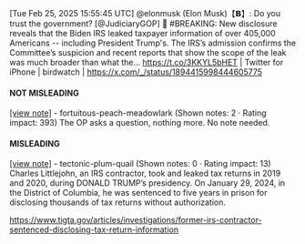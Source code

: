 [Tue Feb 25, 2025 15:55:45 UTC] @elonmusk (Elon Musk)【𝗕】: Do you trust the government? [@JudiciaryGOP] 🚨 #BREAKING: New disclosure reveals that the Biden IRS leaked taxpayer information of over 405,000 Americans -- including President Trump's.  The IRS’s admission confirms the Committee’s suspicion and recent reports that show the scope of the leak was much broader than what the… https://t.co/3KKYL5bHET | Twitter for iPhone | birdwatch | https://x.com/_/status/1894415998444605775

#### NOT MISLEADING

[[view note]](https://x.com/i/birdwatch/n/1894491278727156079) - fortuitous-peach-meadowlark (Shown notes: 2 · Rating impact: 393)
The OP asks a question, nothing more. No note needed.

#### MISLEADING

[[view note]](https://x.com/i/birdwatch/n/1894485773950284168) - tectonic-plum-quail (Shown notes: 0 · Rating impact: 13)
Charles Littlejohn, an IRS contractor, took and leaked tax returns in 2019 and 2020, during DONALD TRUMP’s presidency. On January 29, 2024, in the District of Columbia, he was sentenced to five years in prison for disclosing thousands of tax returns without authorization.

https://www.tigta.gov/articles/investigations/former-irs-contractor-sentenced-disclosing-tax-return-information
